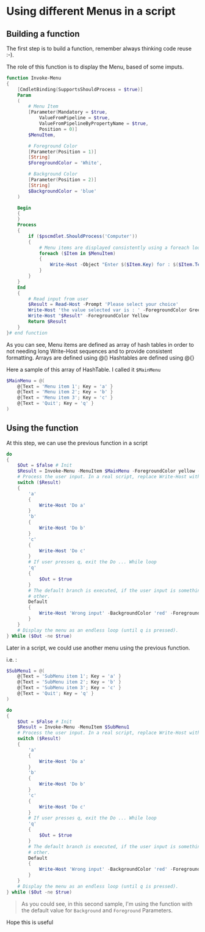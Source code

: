 ﻿# Using different Menus in a script

## Building a function
The first step is to build a function, remember always thinking code reuse :-).

The role of this function is to display the Menu, based of some imputs. 

````powershell
function Invoke-Menu
{
    [CmdletBinding(SupportsShouldProcess = $true)]
    Param
    (
        # Menu Item
        [Parameter(Mandatory = $true, 
            ValueFromPipeline = $true,
            ValueFromPipelineByPropertyName = $true, 
            Position = 0)]
        $MenuItem,

        # Foreground Color
        [Parameter(Position = 1)]
        [String]
        $ForegroundColor = 'White',

        # Background Color
        [Parameter(Position = 2)]
        [String]
        $BackgroundColor = 'blue'
    )

    Begin
    {
    }
    Process
    {
        if ($pscmdlet.ShouldProcess('Computer'))
        {
            # Menu items are displayed consistently using a foreach loop
            foreach ($Item in $MenuItem)
            {
                Write-Host -Object "Enter $($Item.Key) for : $($Item.Text)" -ForegroundColor $ForegroundColor -BackgroundColor $BackgroundColor
            }
        }
    }
    End
    {
        # Read input from user
        $Result = Read-Host -Prompt 'Please select your choice'
        Write-Host 'the value selected var is : ' -ForegroundColor Green -NoNewline
        Write-Host "$Result" -ForegroundColor Yellow
        Return $Result
    }
}# end function
````

As you can see, Menu items are defined as array of hash tables in order to not needing long Write-Host sequences and to provide consistent formatting.
Arrays are defined using @() Hashtables are defined using @{}

Here a sample of this array of HashTable. I called it ````$MainMenu````

````powershell
$MainMenu = @(
    @{Text = 'Menu item 1'; Key = 'a' }
    @{Text = 'Menu item 2'; Key = 'b' }
    @{Text = 'Menu item 3'; Key = 'c' }
    @{Text = 'Quit'; Key = 'q' }
)
````

## Using the function

At this step, we can use the previous function in a script

````powershell
do
{
    $Out = $false # Init
    $Result = Invoke-Menu -MenuItem $MainMenu -ForegroundColor yellow -BackgroundColor darkblue
    # Process the user input. In a real script, replace Write-Host with custom actions
    switch ($Result)
    {
        'a'
        {
            Write-Host 'Do a' 
        }
        'b'
        {
            Write-Host 'Do b' 
        }
        'c'
        {
            Write-Host 'Do c' 
        }
        # If user presses q, exit the Do ... While loop
        'q'
        {
            $Out = $true
        }
        # The default branch is executed, if the user input is something
        # other.
        Default
        {
            Write-Host 'Wrong input' -BackgroundColor 'red' -ForegroundColor 'white'
        }
    }
    # Display the menu as an endless loop (until q is pressed).
} While ($Out -ne $true)
````

Later in a script, we could use another menu using the previous function.

i.e. : 




````powershell
$SubMenu1 = @(
    @{Text = 'SubMenu item 1'; Key = 'a' }
    @{Text = 'SubMenu item 2'; Key = 'b' }
    @{Text = 'SubMenu item 3'; Key = 'c' }
    @{Text = 'Quit'; Key = 'q' }
)

do
{
    $Out = $False # Init
    $Result = Invoke-Menu -MenuItem $SubMenu1
    # Process the user input. In a real script, replace Write-Host with custom actions
    switch ($Result)
    {
        'a'
        {
            Write-Host 'Do a' 
        }
        'b'
        {
            Write-Host 'Do b' 
        }
        'c'
        {
            Write-Host 'Do c' 
        }
        # If user presses q, exit the Do ... While loop
        'q'
        {
            $Out = $true
        }
        # The default branch is executed, if the user input is something
        # other.
        Default
        {
            Write-Host 'Wrong input' -BackgroundColor 'red' -ForegroundColor 'white'
        }
    }
    # Display the menu as an endless loop (until q is pressed).
} while ($Out -ne $true)
````

> As you could see, in this second sample, I'm using the function with the default value for ````Background```` and ````Foreground```` Parameters.  

Hope this is useful
